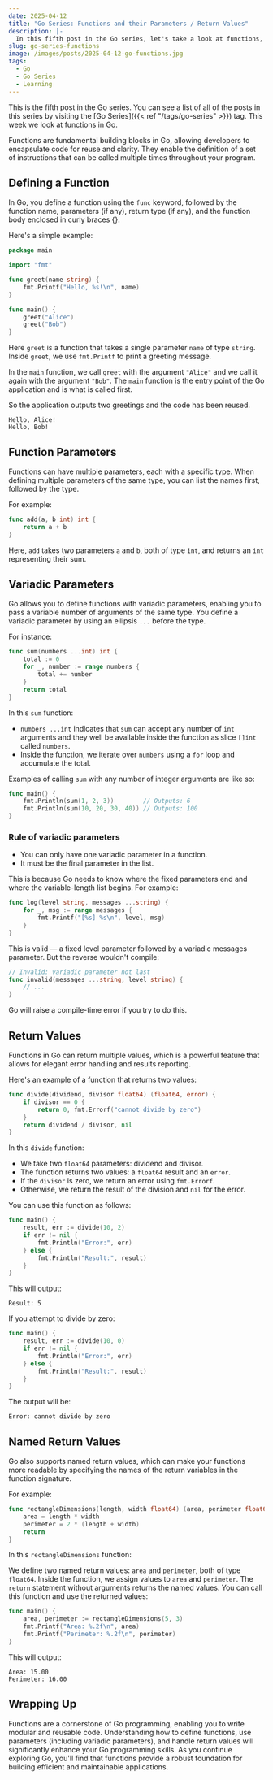 ```yaml
---
date: 2025-04-12
title: "Go Series: Functions and their Parameters / Return Values"
description: |-
  In this fifth post in the Go series, let's take a look at functions, what they are, how we can call them and what to expect them to return.
slug: go-series-functions
image: /images/posts/2025-04-12-go-functions.jpg
tags:
  - Go
  - Go Series
  - Learning
---
```


This is the fifth post in the Go series.
You can see a list of all of the posts in this series by visiting the [Go Series]({{< ref "/tags/go-series" >}}) tag.
This week we look at functions in Go.

Functions are fundamental building blocks in Go, allowing developers to encapsulate code for reuse and clarity.
They enable the definition of a set of instructions that can be called multiple times throughout your program.

## Defining a Function

In Go, you define a function using the `func` keyword, followed by the function name, parameters (if any), return type (if any), and the function body enclosed in curly braces {}.

Here's a simple example:

```go
package main

import "fmt"

func greet(name string) {
    fmt.Printf("Hello, %s!\n", name)
}

func main() {
    greet("Alice")
    greet("Bob")
}
```

Here `greet` is a function that takes a single parameter `name` of type `string`.
Inside `greet`, we use `fmt.Printf` to print a greeting message.

In the `main` function, we call `greet` with the argument `"Alice"` and we call it again with the argument `"Bob"`.
The `main` function is the entry point of the Go application and is what is called first.

So the application outputs two greetings and the code has been reused.

```text
Hello, Alice!
Hello, Bob!
```

## Function Parameters

Functions can have multiple parameters, each with a specific type.
When defining multiple parameters of the same type, you can list the names first, followed by the type.

For example:

```go
func add(a, b int) int {
    return a + b
}
```

Here, `add` takes two parameters `a` and `b`, both of type `int`, and returns an `int` representing their sum.

## Variadic Parameters

Go allows you to define functions with variadic parameters, enabling you to pass a variable number of arguments of the same type.
You define a variadic parameter by using an ellipsis `...` before the type.

For instance:

```go
func sum(numbers ...int) int {
    total := 0
    for _, number := range numbers {
        total += number
    }
    return total
}
```

In this `sum` function:

- `numbers ...int` indicates that `sum` can accept any number of `int` arguments and they well be available inside the function as slice `[]int` called `numbers`.
- Inside the function, we iterate over `numbers` using a `for` loop and accumulate the total.

Examples of calling `sum` with any number of integer arguments are like so:

```go
func main() {
    fmt.Println(sum(1, 2, 3))        // Outputs: 6
    fmt.Println(sum(10, 20, 30, 40)) // Outputs: 100
}
```

### Rule of variadic parameters

- You can only have one variadic parameter in a function.
- It must be the final parameter in the list.

This is because Go needs to know where the fixed parameters end and where the variable-length list begins. For example:

```go
func log(level string, messages ...string) {
    for _, msg := range messages {
        fmt.Printf("[%s] %s\n", level, msg)
    }
}
```

This is valid — a fixed level parameter followed by a variadic messages parameter.
But the reverse wouldn't compile:

```go
// Invalid: variadic parameter not last
func invalid(messages ...string, level string) {
    // ...
}
```

Go will raise a compile-time error if you try to do this.

## Return Values

Functions in Go can return multiple values, which is a powerful feature that allows for elegant error handling and results reporting.

Here's an example of a function that returns two values:

```go
func divide(dividend, divisor float64) (float64, error) {
    if divisor == 0 {
        return 0, fmt.Errorf("cannot divide by zero")
    }
    return dividend / divisor, nil
}
```

In this `divide` function:

- We take two `float64` parameters: dividend and divisor.
- The function returns two values: a `float64` result and an `error`.
- If the `divisor` is zero, we return an error using `fmt.Errorf`.
- Otherwise, we return the result of the division and `nil` for the error.

You can use this function as follows:

```go
func main() {
    result, err := divide(10, 2)
    if err != nil {
        fmt.Println("Error:", err)
    } else {
        fmt.Println("Result:", result)
    }
}
```

This will output:

```text
Result: 5
```

If you attempt to divide by zero:

```go
func main() {
    result, err := divide(10, 0)
    if err != nil {
        fmt.Println("Error:", err)
    } else {
        fmt.Println("Result:", result)
    }
}
```

The output will be:

```text
Error: cannot divide by zero
```

## Named Return Values

Go also supports named return values, which can make your functions more readable by specifying the names of the return variables in the function signature.

For example:

```go
func rectangleDimensions(length, width float64) (area, perimeter float64) {
    area = length * width
    perimeter = 2 * (length + width)
    return
}
```

In this `rectangleDimensions` function:

We define two named return values: `area` and `perimeter`, both of type `float64`.
Inside the function, we assign values to `area` and `perimeter`.
The `return` statement without arguments returns the named values.
You can call this function and use the returned values:

```go
func main() {
    area, perimeter := rectangleDimensions(5, 3)
    fmt.Printf("Area: %.2f\n", area)
    fmt.Printf("Perimeter: %.2f\n", perimeter)
}
```

This will output:

```text
Area: 15.00
Perimeter: 16.00
```

## Wrapping Up

Functions are a cornerstone of Go programming, enabling you to write modular and reusable code.
Understanding how to define functions, use parameters (including variadic parameters), and handle return values will significantly enhance your Go programming skills.
As you continue exploring Go, you'll find that functions provide a robust foundation for building efficient and maintainable applications.
